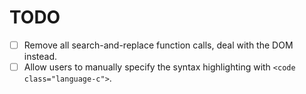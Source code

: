 # TODO

- [ ] Remove all search-and-replace function calls, deal with the DOM instead.
- [ ] Allow users to manually specify the syntax highlighting with `<code class="language-c">`.
